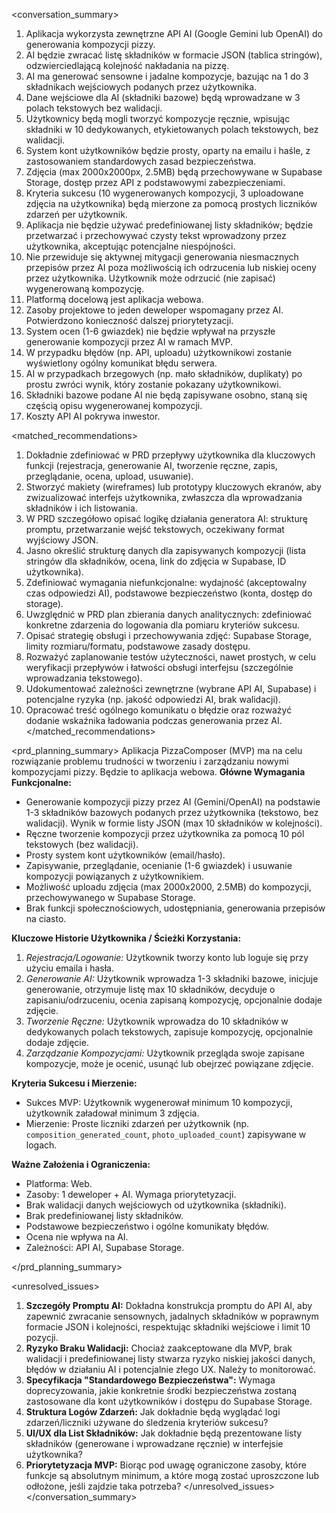 
<conversation_summary>
<decisions>
1.  Aplikacja wykorzysta zewnętrzne API AI (Google Gemini lub OpenAI) do generowania kompozycji pizzy.
2.  AI będzie zwracać listę składników w formacie JSON (tablica stringów), odzwierciedlającą kolejność nakładania na pizzę.
3.  AI ma generować sensowne i jadalne kompozycje, bazując na 1 do 3 składnikach wejściowych podanych przez użytkownika.
4.  Dane wejściowe dla AI (składniki bazowe) będą wprowadzane w 3 polach tekstowych bez walidacji.
5.  Użytkownicy będą mogli tworzyć kompozycje ręcznie, wpisując składniki w 10 dedykowanych, etykietowanych polach tekstowych, bez walidacji.
6.  System kont użytkowników będzie prosty, oparty na emailu i haśle, z zastosowaniem standardowych zasad bezpieczeństwa.
7.  Zdjęcia (max 2000x2000px, 2.5MB) będą przechowywane w Supabase Storage, dostęp przez API z podstawowymi zabezpieczeniami.
8.  Kryteria sukcesu (10 wygenerowanych kompozycji, 3 uploadowane zdjęcia na użytkownika) będą mierzone za pomocą prostych liczników zdarzeń per użytkownik.
9.  Aplikacja nie będzie używać predefiniowanej listy składników; będzie przetwarzać i przechowywać czysty tekst wprowadzony przez użytkownika, akceptując potencjalne niespójności.
10. Nie przewiduje się aktywnej mitygacji generowania niesmacznych przepisów przez AI poza możliwością ich odrzucenia lub niskiej oceny przez użytkownika. Użytkownik może odrzucić (nie zapisać) wygenerowaną kompozycję.
11. Platformą docelową jest aplikacja webowa.
12. Zasoby projektowe to jeden deweloper wspomagany przez AI. Potwierdzono konieczność dalszej priorytetyzacji.
13. System ocen (1-6 gwiazdek) nie będzie wpływał na przyszłe generowanie kompozycji przez AI w ramach MVP.
14. W przypadku błędów (np. API, uploadu) użytkownikowi zostanie wyświetlony ogólny komunikat błędu serwera.
15. AI w przypadkach brzegowych (np. mało składników, duplikaty) po prostu zwróci wynik, który zostanie pokazany użytkownikowi.
16. Składniki bazowe podane AI nie będą zapisywane osobno, staną się częścią opisu wygenerowanej kompozycji.
17. Koszty API AI pokrywa inwestor.
</decisions>

<matched_recommendations>
1.  Dokładnie zdefiniować w PRD przepływy użytkownika dla kluczowych funkcji (rejestracja, generowanie AI, tworzenie ręczne, zapis, przeglądanie, ocena, upload, usuwanie).
2.  Stworzyć makiety (wireframes) lub prototypy kluczowych ekranów, aby zwizualizować interfejs użytkownika, zwłaszcza dla wprowadzania składników i ich listowania.
3.  W PRD szczegółowo opisać logikę działania generatora AI: strukturę promptu, przetwarzanie wejść tekstowych, oczekiwany format wyjściowy JSON.
4.  Jasno określić strukturę danych dla zapisywanych kompozycji (lista stringów dla składników, ocena, link do zdjęcia w Supabase, ID użytkownika).
5.  Zdefiniować wymagania niefunkcjonalne: wydajność (akceptowalny czas odpowiedzi AI), podstawowe bezpieczeństwo (konta, dostęp do storage).
6.  Uwzględnić w PRD plan zbierania danych analitycznych: zdefiniować konkretne zdarzenia do logowania dla pomiaru kryteriów sukcesu.
7.  Opisać strategię obsługi i przechowywania zdjęć: Supabase Storage, limity rozmiaru/formatu, podstawowe zasady dostępu.
8.  Rozważyć zaplanowanie testów użyteczności, nawet prostych, w celu weryfikacji przepływów i łatwości obsługi interfejsu (szczególnie wprowadzania tekstowego).
9.  Udokumentować zależności zewnętrzne (wybrane API AI, Supabase) i potencjalne ryzyka (np. jakość odpowiedzi AI, brak walidacji).
10. Opracować treść ogólnego komunikatu o błędzie oraz rozważyć dodanie wskaźnika ładowania podczas generowania przez AI.
</matched_recommendations>

<prd_planning_summary>
Aplikacja PizzaComposer (MVP) ma na celu rozwiązanie problemu trudności w tworzeniu i zarządzaniu nowymi kompozycjami pizzy. Będzie to aplikacja webowa.
**Główne Wymagania Funkcjonalne:**
*   Generowanie kompozycji pizzy przez AI (Gemini/OpenAI) na podstawie 1-3 składników bazowych podanych przez użytkownika (tekstowo, bez walidacji). Wynik w formie listy JSON (max 10 składników w kolejności).
*   Ręczne tworzenie kompozycji przez użytkownika za pomocą 10 pól tekstowych (bez walidacji).
*   Prosty system kont użytkowników (email/hasło).
*   Zapisywanie, przeglądanie, ocenianie (1-6 gwiazdek) i usuwanie kompozycji powiązanych z użytkownikiem.
*   Możliwość uploadu zdjęcia (max 2000x2000, 2.5MB) do kompozycji, przechowywanego w Supabase Storage.
*   Brak funkcji społecznościowych, udostępniania, generowania przepisów na ciasto.

**Kluczowe Historie Użytkownika / Ścieżki Korzystania:**
1.  *Rejestracja/Logowanie:* Użytkownik tworzy konto lub loguje się przy użyciu emaila i hasła.
2.  *Generowanie AI:* Użytkownik wprowadza 1-3 składniki bazowe, inicjuje generowanie, otrzymuje listę max 10 składników, decyduje o zapisaniu/odrzuceniu, ocenia zapisaną kompozycję, opcjonalnie dodaje zdjęcie.
3.  *Tworzenie Ręczne:* Użytkownik wprowadza do 10 składników w dedykowanych polach tekstowych, zapisuje kompozycję, opcjonalnie dodaje zdjęcie.
4.  *Zarządzanie Kompozycjami:* Użytkownik przegląda swoje zapisane kompozycje, może je ocenić, usunąć lub obejrzeć powiązane zdjęcie.

**Kryteria Sukcesu i Mierzenie:**
*   Sukces MVP: Użytkownik wygenerował minimum 10 kompozycji, użytkownik załadował minimum 3 zdjęcia.
*   Mierzenie: Proste liczniki zdarzeń per użytkownik (np. `composition_generated_count`, `photo_uploaded_count`) zapisywane w logach.

**Ważne Założenia i Ograniczenia:**
*   Platforma: Web.
*   Zasoby: 1 deweloper + AI. Wymaga priorytetyzacji.
*   Brak walidacji danych wejściowych od użytkownika (składniki).
*   Brak predefiniowanej listy składników.
*   Podstawowe bezpieczeństwo i ogólne komunikaty błędów.
*   Ocena nie wpływa na AI.
*   Zależności: API AI, Supabase Storage.

</prd_planning_summary>

<unresolved_issues>
1.  **Szczegóły Promptu AI:** Dokładna konstrukcja promptu do API AI, aby zapewnić zwracanie sensownych, jadalnych składników w poprawnym formacie JSON i kolejności, respektując składniki wejściowe i limit 10 pozycji.
2.  **Ryzyko Braku Walidacji:** Chociaż zaakceptowane dla MVP, brak walidacji i predefiniowanej listy stwarza ryzyko niskiej jakości danych, błędów w działaniu AI i potencjalnie złego UX. Należy to monitorować.
3.  **Specyfikacja "Standardowego Bezpieczeństwa":** Wymaga doprecyzowania, jakie konkretnie środki bezpieczeństwa zostaną zastosowane dla kont użytkowników i dostępu do Supabase Storage.
4.  **Struktura Logów Zdarzeń:** Jak dokładnie będą wyglądać logi zdarzeń/liczniki używane do śledzenia kryteriów sukcesu?
5.  **UI/UX dla List Składników:** Jak dokładnie będą prezentowane listy składników (generowane i wprowadzane ręcznie) w interfejsie użytkownika?
6.  **Priorytetyzacja MVP:** Biorąc pod uwagę ograniczone zasoby, które funkcje są absolutnym minimum, a które mogą zostać uproszczone lub odłożone, jeśli zajdzie taka potrzeba?
</unresolved_issues>
</conversation_summary>